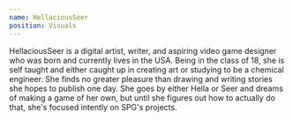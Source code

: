 ```yaml
---
name: HellaciousSeer
position: Visuals
---
```

HellaciousSeer is a digital artist, writer, and aspiring video game designer who was born and currently lives in the USA. Being in the class of 18, she is self taught and either caught up in creating art or studying to be a chemical engineer. She finds no greater pleasure than drawing and writing stories she hopes to publish one day.  She goes by either Hella or Seer and dreams of making a game of her own, but until she figures out how to actually do that, she's focused intently on SPG's projects.